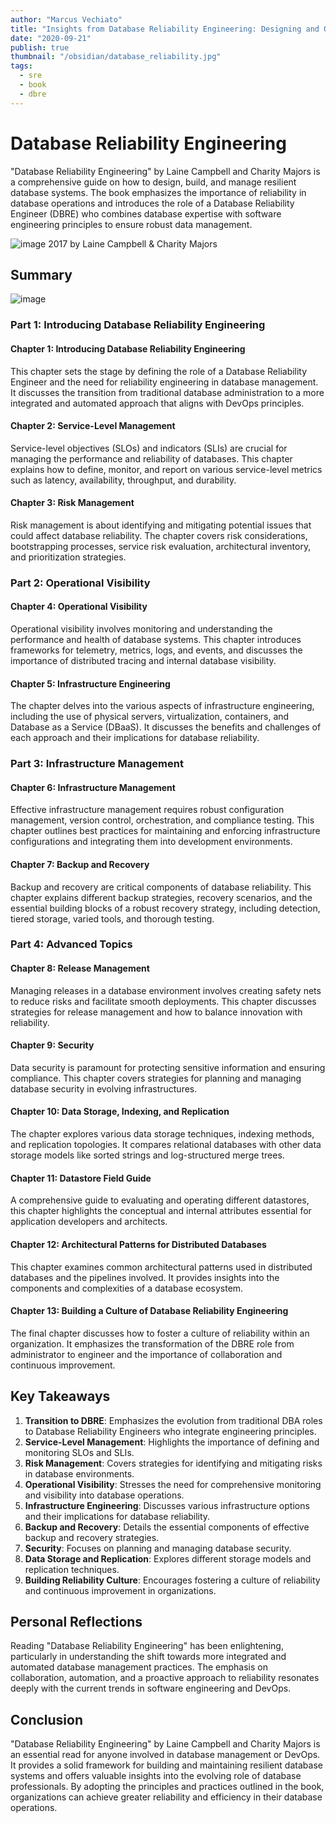 ```yaml
---
author: "Marcus Vechiato"
title: "Insights from Database Reliability Engineering: Designing and Operating Resilient Database Systems"
date: "2020-09-21"
publish: true
thumbnail: "/obsidian/database_reliability.jpg"
tags:
  - sre
  - book
  - dbre
--- 
```

# **Database Reliability Engineering**

"Database Reliability Engineering" by Laine Campbell and Charity Majors is a comprehensive guide on how to design, build, and manage resilient database systems. The book emphasizes the importance of reliability in database operations and introduces the role of a Database Reliability Engineer (DBRE) who combines database expertise with software engineering principles to ensure robust data management.

![image](/obsidian/book_database_reliability.jpg)
2017 by Laine Campbell & Charity Majors

## **Summary**
![image](/obsidian/mindmap_dbre.png)
### **Part 1: Introducing Database Reliability Engineering**

#### **Chapter 1: Introducing Database Reliability Engineering**

This chapter sets the stage by defining the role of a Database Reliability Engineer and the need for reliability engineering in database management. It discusses the transition from traditional database administration to a more integrated and automated approach that aligns with DevOps principles.

#### **Chapter 2: Service-Level Management**

Service-level objectives (SLOs) and indicators (SLIs) are crucial for managing the performance and reliability of databases. This chapter explains how to define, monitor, and report on various service-level metrics such as latency, availability, throughput, and durability.

#### **Chapter 3: Risk Management**

Risk management is about identifying and mitigating potential issues that could affect database reliability. The chapter covers risk considerations, bootstrapping processes, service risk evaluation, architectural inventory, and prioritization strategies.

### **Part 2: Operational Visibility**

#### **Chapter 4: Operational Visibility**

Operational visibility involves monitoring and understanding the performance and health of database systems. This chapter introduces frameworks for telemetry, metrics, logs, and events, and discusses the importance of distributed tracing and internal database visibility.

#### **Chapter 5: Infrastructure Engineering**

The chapter delves into the various aspects of infrastructure engineering, including the use of physical servers, virtualization, containers, and Database as a Service (DBaaS). It discusses the benefits and challenges of each approach and their implications for database reliability.

### **Part 3: Infrastructure Management**

#### **Chapter 6: Infrastructure Management**

Effective infrastructure management requires robust configuration management, version control, orchestration, and compliance testing. This chapter outlines best practices for maintaining and enforcing infrastructure configurations and integrating them into development environments.

#### **Chapter 7: Backup and Recovery**

Backup and recovery are critical components of database reliability. This chapter explains different backup strategies, recovery scenarios, and the essential building blocks of a robust recovery strategy, including detection, tiered storage, varied tools, and thorough testing.

### **Part 4: Advanced Topics**

#### **Chapter 8: Release Management**

Managing releases in a database environment involves creating safety nets to reduce risks and facilitate smooth deployments. This chapter discusses strategies for release management and how to balance innovation with reliability.

#### **Chapter 9: Security**

Data security is paramount for protecting sensitive information and ensuring compliance. This chapter covers strategies for planning and managing database security in evolving infrastructures.

#### **Chapter 10: Data Storage, Indexing, and Replication**

The chapter explores various data storage techniques, indexing methods, and replication topologies. It compares relational databases with other data storage models like sorted strings and log-structured merge trees.

#### **Chapter 11: Datastore Field Guide**

A comprehensive guide to evaluating and operating different datastores, this chapter highlights the conceptual and internal attributes essential for application developers and architects.

#### **Chapter 12: Architectural Patterns for Distributed Databases**

This chapter examines common architectural patterns used in distributed databases and the pipelines involved. It provides insights into the components and complexities of a database ecosystem.

#### **Chapter 13: Building a Culture of Database Reliability Engineering**

The final chapter discusses how to foster a culture of reliability within an organization. It emphasizes the transformation of the DBRE role from administrator to engineer and the importance of collaboration and continuous improvement.

## **Key Takeaways**

1. **Transition to DBRE**: Emphasizes the evolution from traditional DBA roles to Database Reliability Engineers who integrate engineering principles.
2. **Service-Level Management**: Highlights the importance of defining and monitoring SLOs and SLIs.
3. **Risk Management**: Covers strategies for identifying and mitigating risks in database environments.
4. **Operational Visibility**: Stresses the need for comprehensive monitoring and visibility into database operations.
5. **Infrastructure Engineering**: Discusses various infrastructure options and their implications for database reliability.
6. **Backup and Recovery**: Details the essential components of effective backup and recovery strategies.
7. **Security**: Focuses on planning and managing database security.
8. **Data Storage and Replication**: Explores different storage models and replication techniques.
9. **Building Reliability Culture**: Encourages fostering a culture of reliability and continuous improvement in organizations.

## **Personal Reflections**

Reading "Database Reliability Engineering" has been enlightening, particularly in understanding the shift towards more integrated and automated database management practices. The emphasis on collaboration, automation, and a proactive approach to reliability resonates deeply with the current trends in software engineering and DevOps.

## **Conclusion**

"Database Reliability Engineering" by Laine Campbell and Charity Majors is an essential read for anyone involved in database management or DevOps. It provides a solid framework for building and maintaining resilient database systems and offers valuable insights into the evolving role of database professionals. By adopting the principles and practices outlined in the book, organizations can achieve greater reliability and efficiency in their database operations.

